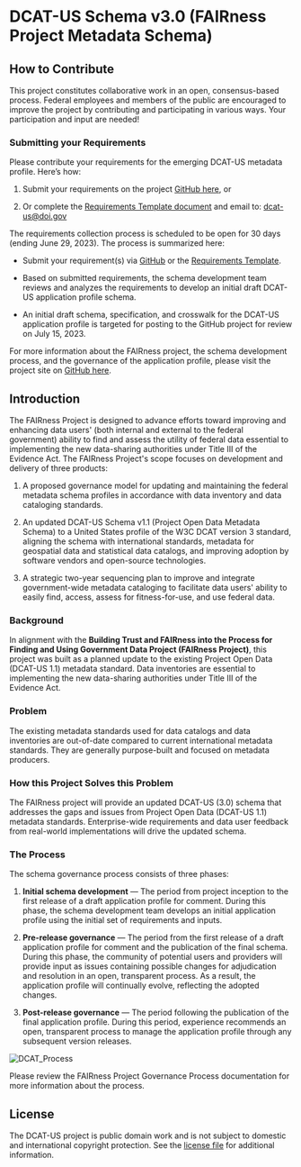 # DCAT-US Schema v3.0 (FAIRness Project Metadata Schema)

## How to Contribute

This project constitutes collaborative work in an open, consensus-based process. Federal employees and members of the public are encouraged to improve the project by contributing and participating in various ways.  Your participation and input are needed! 

### Submitting your Requirements

Please contribute your requirements for the emerging DCAT-US metadata profile. Here’s how: 

1. Submit your requirements on the project [GitHub here](https://github.com/DOI-DO/dcat-us/issues/new/choose), or

2. Or complete the [Requirements Template document](https://github.com/DOI-DO/dcat-us/files/11479875/DCAT-US-3-Requirements-Template.docx) and email to: dcat-us@doi.gov 

The requirements collection process is scheduled to be open for 30 days (ending June 29, 2023). The process is summarized here: 

* Submit your requirement(s) via [GitHub](https://github.com/DOI-DO/dcat-us/issues/new/choose) or the [Requirements Template](https://github.com/DOI-DO/dcat-us/files/11479875/DCAT-US-3-Requirements-Template.docx).

* Based on submitted requirements, the schema development team reviews and analyzes the requirements to develop an initial draft DCAT-US application profile schema. 

* An initial draft schema, specification, and crosswalk for the DCAT-US application profile is targeted for posting to the GitHub project for review on July 15, 2023.    

For more information about the FAIRness project, the schema development process, and the governance of the application profile, please visit the project site on [GitHub here](https://github.com/DOI-DO/dcat-us/). 

## Introduction

The FAIRness Project is designed to advance efforts toward improving and enhancing data users' (both internal and external to the federal government) ability to find and assess the utility of federal data essential to implementing the new data-sharing authorities under Title III of the Evidence Act. The FAIRness Project's scope focuses on development and delivery of three products: 

1. A proposed governance model for updating and maintaining the federal metadata schema profiles in accordance with data inventory and data cataloging standards.  

2. An updated DCAT-US Schema v1.1 (Project Open Data Metadata Schema) to a United States profile of the W3C DCAT version 3 standard, aligning the schema with international standards, metadata for geospatial data and statistical data catalogs, and improving adoption by software vendors and open-source technologies.  

3. A strategic two-year sequencing plan to improve and integrate government-wide metadata cataloging to facilitate data users' ability to easily find, access, assess for fitness-for-use, and use federal data.  

### Background

In alignment with the **Building Trust and FAIRness into the Process for Finding and Using Government Data Project (FAIRness Project)**, this project was built as a planned update to the existing Project Open Data (DCAT-US 1.1) metadata standard. Data inventories are essential to implementing the new data-sharing authorities under Title III of the Evidence Act.    

### Problem

The existing metadata standards used for data catalogs and data inventories are out-of-date compared to current international metadata standards. They are generally purpose-built and focused on metadata producers.

### How this Project Solves this Problem 

The FAIRness project will provide an updated DCAT-US (3.0) schema that addresses the gaps and issues from Project Open Data (DCAT-US 1.1) metadata standards.  Enterprise-wide requirements and data user feedback from real-world implementations will drive the updated schema. 

### The Process
The schema governance process consists of three phases:

1. **Initial schema development** — The period from project inception to the first release of a draft application profile for comment. During this phase, the schema development team develops an initial application profile using the initial set of requirements and inputs. 

2. **Pre-release governance** — The period from the first release of a draft application profile for comment and the publication of the final schema. During this phase, the community of potential users and providers will provide input as issues containing possible changes for adjudication and resolution in an open, transparent process. As a result, the application profile will continually evolve, reflecting the adopted changes.

3. **Post-release governance** — The period following the publication of the final application profile. During this period, experience recommends an open, transparent process to manage the application profile through any subsequent version releases. 

![DCAT_Process](https://user-images.githubusercontent.com/15839361/236303342-d161e810-2533-42ed-a76d-962c402ae397.png)

Please review the FAIRness Project Governance Process documentation for more information about the process. 

## License

The DCAT-US project is public domain work and is not subject to domestic and international copyright protection. See the [license file](LICENSE) for additional information.  




